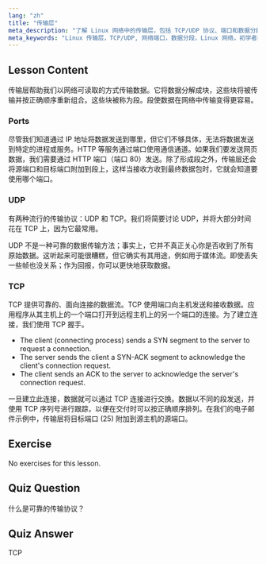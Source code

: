 ```yaml
---
lang: "zh"
title: "传输层"
meta_description: "了解 Linux 网络中的传输层，包括 TCP/UDP 协议、端口和数据分段。理解数据如何可靠传输。"
meta_keywords: "Linux 传输层，TCP/UDP, 网络端口，数据分段，Linux 网络，初学者教程，网络协议"
---
```


## Lesson Content

传输层帮助我们以网络可读取的方式传输数据。它将数据分解成块，这些块将被传输并按正确顺序重新组合。这些块被称为段。段使数据在网络中传输变得更容易。

### Ports

尽管我们知道通过 IP 地址将数据发送到哪里，但它们不够具体，无法将数据发送到特定的进程或服务。HTTP 等服务通过端口使用通信通道。如果我们要发送网页数据，我们需要通过 HTTP 端口（端口 80）发送。除了形成段之外，传输层还会将源端口和目标端口附加到段上，这样当接收方收到最终数据包时，它就会知道要使用哪个端口。

### UDP

有两种流行的传输协议：UDP 和 TCP。我们将简要讨论 UDP，并将大部分时间花在 TCP 上，因为它最常用。

UDP 不是一种可靠的数据传输方法；事实上，它并不真正关心你是否收到了所有原始数据。这听起来可能很糟糕，但它确实有其用途，例如用于媒体流。即使丢失一些帧也没关系；作为回报，你可以更快地获取数据。

### TCP

TCP 提供可靠的、面向连接的数据流。TCP 使用端口向主机发送和接收数据。应用程序从其主机上的一个端口打开到远程主机上的另一个端口的连接。为了建立连接，我们使用 TCP 握手。

- The client (connecting process) sends a SYN segment to the server to request a connection.
- The server sends the client a SYN-ACK segment to acknowledge the client's connection request.
- The client sends an ACK to the server to acknowledge the server's connection request.

一旦建立此连接，数据就可以通过 TCP 连接进行交换。数据以不同的段发送，并使用 TCP 序列号进行跟踪，以便在交付时可以按正确顺序排列。在我们的电子邮件示例中，传输层将目标端口 (25) 附加到源主机的源端口。

## Exercise

No exercises for this lesson.

## Quiz Question

什么是可靠的传输协议？

## Quiz Answer

TCP
